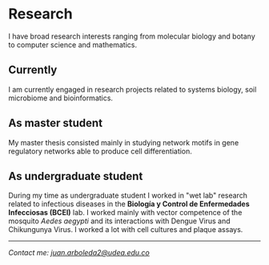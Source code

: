 <head>
  <meta charset="utf-8">
  <title>Juan C. Arboleda R. - Research</title>
  <link rel="stylesheet" href="styles/main.css">
  <link rel="shortcut icon" href="images/nea-onnim-g.svg">
  <meta name="viewport" content="width=device-width, initial-scale=1.0">
</head>

# Research

I have broad research interests ranging from molecular biology and botany
to computer science and mathematics.

## Currently

I am currently engaged in research projects related to systems biology,
soil microbiome and bioinformatics.

## As master student

My master thesis consisted mainly in studying network motifs in gene
regulatory networks able to produce cell differentiation.

## As undergraduate student

During my time as undergraduate student I worked in "wet lab" research
related to infectious diseases in the **Biología y Control de Enfermedades
Infecciosas (BCEI)** lab. I worked mainly with vector competence of the
mosquito _Aedes aegypti_ and its interactions with Dengue Virus and
Chikungunya Virus. I worked a lot with cell cultures and plaque assays.

<hr>
<div class="footer">
  <address class="mail">
    Contact me: <a href="mailto:juan.arboleda2@udea.edu.co">juan.arboleda2@udea.edu.co</a>
  </address>
</div>
